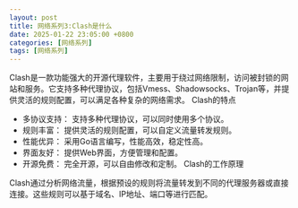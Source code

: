 ```yaml
---
layout: post
title: 网络系列3:Clash是什么
date: 2025-01-22 23:05:00 +0800
categories: [网络系列]
tags: [网络系列]
---
```


Clash是一款功能强大的开源代理软件，主要用于绕过网络限制，访问被封锁的网站和服务。它支持多种代理协议，包括Vmess、Shadowsocks、Trojan等，并提供灵活的规则配置，可以满足各种复杂的网络需求。
Clash的特点

- 多协议支持： 支持多种代理协议，可以同时使用多个协议。
- 规则丰富： 提供灵活的规则配置，可以自定义流量转发规则。
- 性能优异： 采用Go语言编写，性能高效，稳定性高。
- 界面友好： 提供Web界面，方便管理和配置。
- 开源免费： 完全开源，可以自由修改和定制。
Clash的工作原理

Clash通过分析网络流量，根据预设的规则将流量转发到不同的代理服务器或直接连接。这些规则可以基于域名、IP地址、端口等进行匹配。